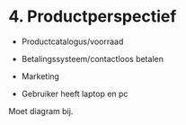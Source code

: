 # 4. Productperspectief

- Productcatalogus/voorraad
- Betalingssysteem/contactloos betalen
- Marketing

- Gebruiker heeft laptop en pc

Moet diagram bij.
